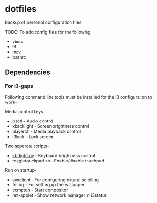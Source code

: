 # dotfiles
backup of personal configuration files

TODO: To add config files for the following
* vimrc
* ~~i3~~
* mpv
* bashrc


## Dependencies

### For i3-gaps

Following command line tools must be installed for the i3 configuration to work-

Media control keys
* pactl - Audio control
* xbacklight - Screen brightness control
* playerctl - Media playback control
* i3lock - Lock screen

Two seperate scripts-
* [kb-light.py](https://wiki.archlinux.org/index.php/Keyboard_backlight) - Keyboard brightness control
* toggletouchpad.sh - Enable/disable touchpad

Run on startup-
* synclient - For configuring natural scrolling
* fehbg - For setting up the wallpaper
* compton - Start compositor
* nm-applet - Show network manager in i3status
